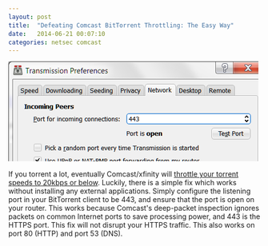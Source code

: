 ```yaml
---
layout: post
title:  "Defeating Comcast BitTorrent Throttling: The Easy Way"
date:   2014-06-21 00:07:10
categories: netsec comcast
---
```


![Example settings in Transmission](/images/transmission.png)

If you torrent a lot, eventually Comcast/xfinity will [throttle your torrent speeds to 20kbps or below](/images/throttling.png). Luckily, there is a simple fix which works without installing any external applications. Simply configure the listening port in your BitTorrent client to be 443, and ensure that the port is open on your router. This works because Comcast's deep-packet inspection ignores packets on common Internet ports to save processing power, and 443 is the HTTPS port. This fix will not disrupt your HTTPS traffic. This also works on port 80 (HTTP) and port 53 (DNS).